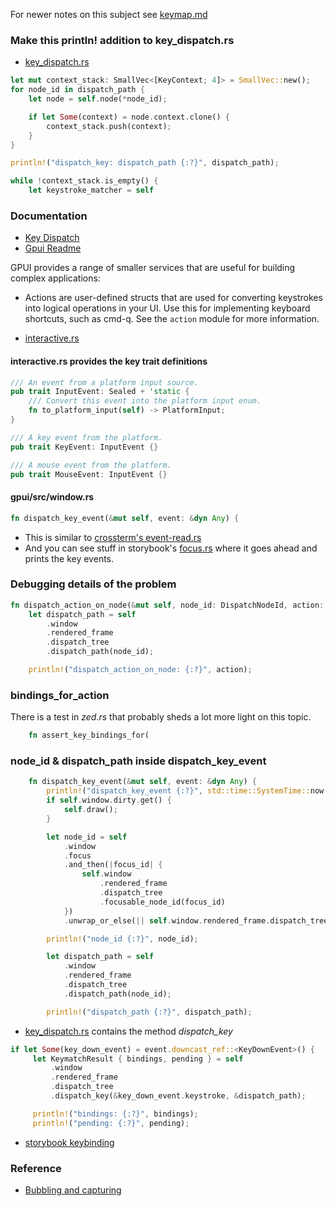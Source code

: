 
For newer notes on this subject see [keymap.md](./keymap.md)

### Make this println! addition to key_dispatch.rs

- [key_dispatch.rs](https://github.com/zed-industries/zed/blob/main/crates/gpui/src/key_dispatch.rs)

```rust
let mut context_stack: SmallVec<[KeyContext; 4]> = SmallVec::new();
for node_id in dispatch_path {
    let node = self.node(*node_id);

    if let Some(context) = node.context.clone() {
        context_stack.push(context);
    }
}

println!("dispatch_key: dispatch_path {:?}", dispatch_path);

while !context_stack.is_empty() {
    let keystroke_matcher = self
```

### Documentation

- [Key Dispatch](https://github.com/zed-industries/zed/blob/main/crates/gpui/docs/key_dispatch.md)
- [Gpui Readme](https://github.com/zed-industries/zed/blob/main/crates/gpui/README.md)

GPUI provides a range of smaller services that are useful for building complex applications:

- Actions are user-defined structs that are used for converting keystrokes into logical operations in your UI. Use this for implementing keyboard shortcuts, such as cmd-q. See the `action` module for more information.

- [interactive.rs](https://github.com/zed-industries/zed/blob/main/crates/gpui/src/interactive.rs)

#### interactive.rs provides the key trait definitions

```rust
/// An event from a platform input source.
pub trait InputEvent: Sealed + 'static {
    /// Convert this event into the platform input enum.
    fn to_platform_input(self) -> PlatformInput;
}

/// A key event from the platform.
pub trait KeyEvent: InputEvent {}

/// A mouse event from the platform.
pub trait MouseEvent: InputEvent {}
```


#### gpui/src/window.rs

```rust
fn dispatch_key_event(&mut self, event: &dyn Any) {
```

- This is similar to [crossterm's event-read.rs](https://github.com/crossterm-rs/crossterm/blob/master/examples/event-read.rs)
- And you can see stuff in storybook's [focus.rs](https://github.com/zed-industries/zed/blob/main/crates/storybook/src/stories/focus.rs) where it goes ahead and prints the key events.

### Debugging details of the problem

```rust
fn dispatch_action_on_node(&mut self, node_id: DispatchNodeId, action: &dyn Action) {
    let dispatch_path = self
        .window
        .rendered_frame
        .dispatch_tree
        .dispatch_path(node_id);

    println!("dispatch_action_on_node: {:?}", action);
```

### bindings_for_action

There is a test in *zed.rs* that probably sheds a lot more light on this topic.

```rust
    fn assert_key_bindings_for(
```

### node_id & dispatch_path inside dispatch_key_event

```rust
    fn dispatch_key_event(&mut self, event: &dyn Any) {
        println!("dispatch_key_event {:?}", std::time::SystemTime::now());
        if self.window.dirty.get() {
            self.draw();
        }

        let node_id = self
            .window
            .focus
            .and_then(|focus_id| {
                self.window
                    .rendered_frame
                    .dispatch_tree
                    .focusable_node_id(focus_id)
            })
            .unwrap_or_else(|| self.window.rendered_frame.dispatch_tree.root_node_id());

        println!("node_id {:?}", node_id);

        let dispatch_path = self
            .window
            .rendered_frame
            .dispatch_tree
            .dispatch_path(node_id);

        println!("dispatch_path {:?}", dispatch_path);
```

- [key_dispatch.rs](https://github.com/zed-industries/zed/blob/main/crates/gpui/src/key_dispatch.rs) contains the method *dispatch_key*

```rust
if let Some(key_down_event) = event.downcast_ref::<KeyDownEvent>() {
     let KeymatchResult { bindings, pending } = self
         .window
         .rendered_frame
         .dispatch_tree
         .dispatch_key(&key_down_event.keystroke, &dispatch_path);

     println!("bindings: {:?}", bindings);
     println!("pending: {:?}", pending);
```

- [storybook keybinding](https://github.com/zed-industries/zed/blob/main/crates/ui/src/key_bindings.rs)

### Reference

- [Bubbling and capturing](https://javascript.info/bubbling-and-capturing)
